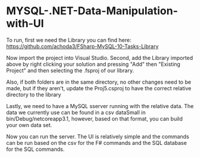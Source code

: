 # MYSQL-.NET-Data-Manipulation-with-UI
To run, first we need the Library you can find here: https://github.com/achoda3/FSharp-MySQL-10-Tasks-Library

Now import the project into Visual Studio. 
Second, add the Library imported above by right clicking your solution and pressing "Add" then "Existing Project" and then selecting the .fsproj of our library.

Also, if both folders are in the same directory, no other changes need to be made, but if they aren't, update the Proj5.csproj to have the correct relative directory to the library

Lastly, we need to have a MySQL sserver running with the relative data. The data we currently use can be found in a csv dataSmall in bin/Debug/netcoreapp3.1, however, based on that format, you can build your own data set. 

Now you can run the server. The UI is relatively simple and the commands can be run based on the csv for the F# commands and the SQL database for the SQL commands. 
